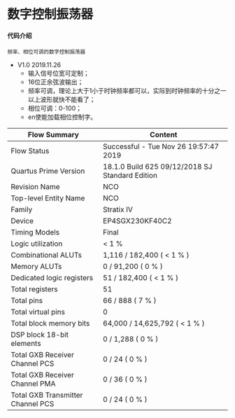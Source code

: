 # 数字控制振荡器

#### 代码介绍
    频率、相位可调的数字控制振荡器

* V1.0   2019.11.26
    * 输入信号位宽可定制；
    * 16位正余弦波输出；
    * 频率可调，理论上大于1小于时钟频率都可以，实际到时钟频率的十分之一以上波形就快不能看了；
    * 相位可调：0-100；
    * en使能加载相位控制字。


| Flow Summary | Content |
| --- | --- |
| Flow Status | Successful - Tue Nov 26 19:57:47 2019 |
| Quartus Prime Version | 18.1.0 Build 625 09/12/2018 SJ Standard Edition |
| Revision Name | NCO |
| Top-level Entity Name | NCO |
| Family | Stratix IV |
| Device | EP4SGX230KF40C2 |
| Timing Models | Final |
| Logic utilization | < 1 % |
| Combinational ALUTs | 1,116 / 182,400 ( < 1 % ) |
| Memory ALUTs | 0 / 91,200 ( 0 % ) |
| Dedicated logic registers | 51 / 182,400 ( < 1 % ) |
| Total registers | 51 |
| Total pins | 66 / 888 ( 7 % ) |
| Total virtual pins | 0 |
| Total block memory bits | 64,000 / 14,625,792 ( < 1 % ) |
| DSP block 18-bit elements | 0 / 1,288 ( 0 % ) |
| Total GXB Receiver Channel PCS | 0 / 24 ( 0 % ) |
| Total GXB Receiver Channel PMA | 0 / 36 ( 0 % ) |
| Total GXB Transmitter Channel PCS | 0 / 24 ( 0 % ) |




